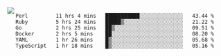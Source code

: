 

<a href="https://github.com/anuraghazra/github-readme-stats">
  <img align="left" src="https://github-readme-stats.vercel.app/api?username=kfly8&count_private=true&show_icons=true&theme=calm" />
</a>


<!--START_SECTION:waka-->

```text
Perl         11 hrs 4 mins   ███████████░░░░░░░░░░░░░░   43.44 %
Ruby         5 hrs 24 mins   █████▒░░░░░░░░░░░░░░░░░░░   21.22 %
Go           2 hrs 25 mins   ██▒░░░░░░░░░░░░░░░░░░░░░░   09.51 %
Docker       2 hrs 5 mins    ██░░░░░░░░░░░░░░░░░░░░░░░   08.20 %
YAML         1 hr 26 mins    █▒░░░░░░░░░░░░░░░░░░░░░░░   05.68 %
TypeScript   1 hr 18 mins    █▒░░░░░░░░░░░░░░░░░░░░░░░   05.16 %
```

<!--END_SECTION:waka-->
